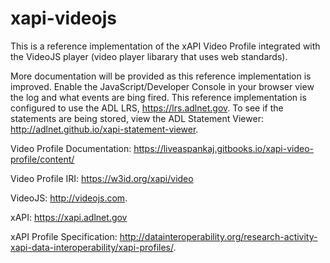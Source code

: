 # xapi-videojs
This  is a reference implementation of the xAPI Video Profile integrated with the VideoJS player (video player libarary that uses web standards). 

More documentation will be provided as this reference implementation is improved. Enable the JavaScript/Developer Console in your browser view the log and what events are bing fired. This reference implementation is configured to use the ADL LRS, https://lrs.adlnet.gov. To see if the statements are being stored, view the ADL Statement Viewer: http://adlnet.github.io/xapi-statement-viewer. 

Video Profile Documentation: https://liveaspankaj.gitbooks.io/xapi-video-profile/content/

Video Profile IRI: https://w3id.org/xapi/video

VideoJS: http://videojs.com. 

xAPI: https://xapi.adlnet.gov 

xAPI Profile Specification: http://datainteroperability.org/research-activity-xapi-data-interoperability/xapi-profiles/. 
